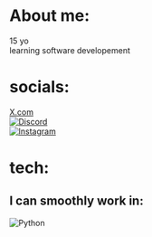 # About me:
15 yo<br>
learning software developement

# socials:
[X.com](https://twitter.com/horakdejv)<br>
[![Discord](https://img.shields.io/badge/Discord-%237289DA.svg?logo=discord&logoColor=white)](https://discord.gg/https://discord.gg/david.horak)<br>
[![Instagram](https://img.shields.io/badge/Instagram-%23E4405F.svg?logo=Instagram&logoColor=white)](https://www.instagram.com/david_.horak/)<br>

# tech:
## I can smoothly work in:
![Python](https://img.shields.io/badge/python-3670A0?style=for-the-badge&logo=python&logoColor=ffdd54)
